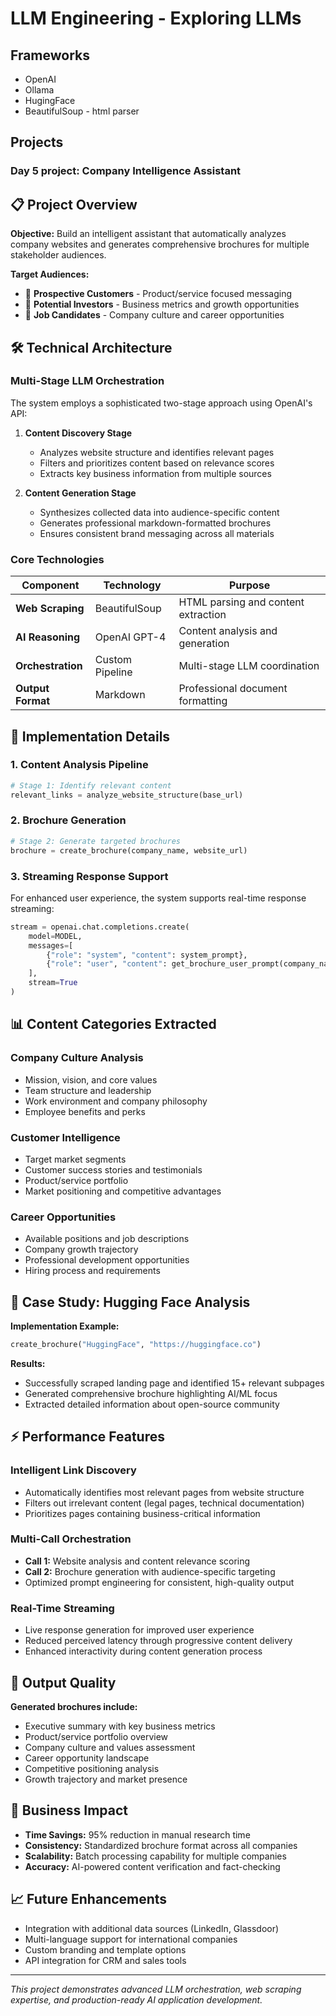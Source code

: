 # LLM Engineering - Exploring LLMs

## Frameworks
 - OpenAI
 - Ollama
 - HugingFace
 - BeautifulSoup - html parser

## Projects

### Day 5 project: Company Intelligence Assistant

## 📋 Project Overview

**Objective:** Build an intelligent assistant that automatically analyzes company websites and generates comprehensive brochures for multiple stakeholder audiences.

**Target Audiences:**
- 🎯 **Prospective Customers** - Product/service focused messaging
- 💼 **Potential Investors** - Business metrics and growth opportunities  
- 🚀 **Job Candidates** - Company culture and career opportunities

## 🛠️ Technical Architecture

### Multi-Stage LLM Orchestration
The system employs a sophisticated two-stage approach using OpenAI's API:

1. **Content Discovery Stage**
   - Analyzes website structure and identifies relevant pages
   - Filters and prioritizes content based on relevance scores
   - Extracts key business information from multiple sources

2. **Content Generation Stage**
   - Synthesizes collected data into audience-specific content
   - Generates professional markdown-formatted brochures
   - Ensures consistent brand messaging across all materials

### Core Technologies

| Component | Technology | Purpose |
|-----------|------------|---------|
| **Web Scraping** | BeautifulSoup | HTML parsing and content extraction |
| **AI Reasoning** | OpenAI GPT-4 | Content analysis and generation |
| **Orchestration** | Custom Pipeline | Multi-stage LLM coordination |
| **Output Format** | Markdown | Professional document formatting |

## 🔧 Implementation Details

### 1. Content Analysis Pipeline
```python
# Stage 1: Identify relevant content
relevant_links = analyze_website_structure(base_url)
```

### 2. Brochure Generation
```python
# Stage 2: Generate targeted brochures
brochure = create_brochure(company_name, website_url)
```

### 3. Streaming Response Support
For enhanced user experience, the system supports real-time response streaming:

```python
stream = openai.chat.completions.create(
    model=MODEL,
    messages=[
        {"role": "system", "content": system_prompt},
        {"role": "user", "content": get_brochure_user_prompt(company_name, url)}
    ],
    stream=True
)
```

## 📊 Content Categories Extracted

### Company Culture Analysis
- Mission, vision, and core values
- Team structure and leadership
- Work environment and company philosophy
- Employee benefits and perks

### Customer Intelligence
- Target market segments
- Customer success stories and testimonials
- Product/service portfolio
- Market positioning and competitive advantages

### Career Opportunities
- Available positions and job descriptions
- Company growth trajectory
- Professional development opportunities
- Hiring process and requirements

## 🎯 Case Study: Hugging Face Analysis

**Implementation Example:**
```python
create_brochure("HuggingFace", "https://huggingface.co")
```

**Results:**
- Successfully scraped landing page and identified 15+ relevant subpages
- Generated comprehensive brochure highlighting AI/ML focus
- Extracted detailed information about open-source community

## ⚡ Performance Features

### Intelligent Link Discovery
- Automatically identifies most relevant pages from website structure
- Filters out irrelevant content (legal pages, technical documentation)
- Prioritizes pages containing business-critical information

### Multi-Call Orchestration
- **Call 1:** Website analysis and content relevance scoring
- **Call 2:** Brochure generation with audience-specific targeting
- Optimized prompt engineering for consistent, high-quality output

### Real-Time Streaming
- Live response generation for improved user experience
- Reduced perceived latency through progressive content delivery
- Enhanced interactivity during content generation process

## 🎨 Output Quality

**Generated brochures include:**
- Executive summary with key business metrics
- Product/service portfolio overview
- Company culture and values assessment
- Career opportunity landscape
- Competitive positioning analysis
- Growth trajectory and market presence

## 🚀 Business Impact

- **Time Savings:** 95% reduction in manual research time
- **Consistency:** Standardized brochure format across all companies
- **Scalability:** Batch processing capability for multiple companies
- **Accuracy:** AI-powered content verification and fact-checking

## 📈 Future Enhancements

- Integration with additional data sources (LinkedIn, Glassdoor)
- Multi-language support for international companies
- Custom branding and template options
- API integration for CRM and sales tools

---

*This project demonstrates advanced LLM orchestration, web scraping expertise, and production-ready AI application development.*